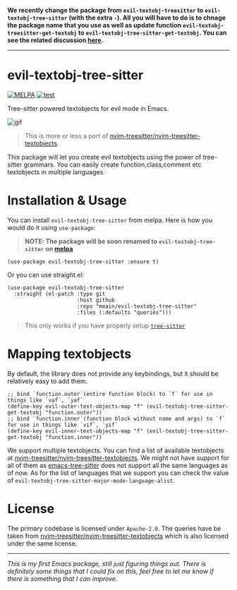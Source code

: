 **We recently change the package from `evil-textobj-treesitter` to `evil-textobj-tree-sitter` (with the extra `-`). All you will have to do is to chnage the package name that you use as well as update function `evil-textobj-treesitter-get-textobj` to `evil-textobj-tree-sitter-get-textobj`. You can see the related discussion [here](https://github.com/meain/evil-textobj-tree-sitter/issues/3).**

---

# evil-textobj-tree-sitter

[![MELPA](https://melpa.org/packages/evil-textobj-treesitter-badge.svg)](https://melpa.org/#/evil-textobj-treesitter)
[![test](https://github.com/meain/evil-textobj-tree-sitter/actions/workflows/test.yaml/badge.svg)](https://github.com/meain/evil-textobj-tree-sitter/actions/workflows/test.yaml)

Tree-sitter powered textobjects for evil mode in Emacs.

![gif](https://meain.io/blog-videos/gifs/evil-textobj-treesitter.gif)

> This is more or less a port of [nvim-treesitter/nvim-treesitter-textobjects](https://github.com/nvim-treesitter/nvim-treesitter-textobjects).

This package will let you create evil textobjects using the power of
tree-sitter grammars. You can easily create
function,class,comment etc textobjects in multiple languages.

# Installation & Usage

You can install `evil-textobj-tree-sitter` from melpa. Here is how you would do it using `use-package`:

> **NOTE: The package will be soon renamed to `evil-textobj-tree-sitter` on [melpa](https://github.com/melpa/melpa/pull/7698)**

``` emacs-lisp
(use-package evil-textobj-tree-sitter :ensure t)
```

Or you can use straight.el:

```emacs-lisp
(use-package evil-textobj-tree-sitter
  :straight (el-patch :type git
                      :host github
                      :repo "meain/evil-textobj-tree-sitter"
                      :files (:defaults "queries")))
```
> This only works if you have properly setup [`tree-sitter`](https://github.com/emacs-tree-sitter/elisp-tree-sitter)

# Mapping textobjects

By default, the library does not provide
any keybindings, but it should be relatively easy to add them.

```emacs-lisp
;; bind `function.outer`(entire function block) to `f` for use in things like `vaf`, `yaf`
(define-key evil-outer-text-objects-map "f" (evil-textobj-tree-sitter-get-textobj "function.outer"))
;; bind `function.inner`(function block without name and args) to `f` for use in things like `vif`, `yif`
(define-key evil-inner-text-objects-map "f" (evil-textobj-tree-sitter-get-textobj "function.inner"))
```

We support multiple textobjects. You can find a list of available textobjects at
[nvim-treesitter/nvim-treesitter-textobjects](https://github.com/nvim-treesitter/nvim-treesitter-textobjects#built-in-textobjects).
We might not have support for all of them as
[emacs-tree-sitter](https://github.com/ubolonton/emacs-tree-sitter)
does not support all the same languages as of now. As for the list of
languages that we support you can check the value of
`evil-textobj-tree-sitter-major-mode-language-alist`.

# License

The primary codebase is licensed under `Apache-2.0`. The queries have
be taken from
[nvim-treesitter/nvim-treesitter-textobjects](https://github.com/nvim-treesitter/nvim-treesitter-textobjects)
which is also licensed under the same license.

---

_This is my first Emacs package, still just figuring things out. There
is definitely some things that I could fix on this, feel free to let
me know if there is something that I can improve._
